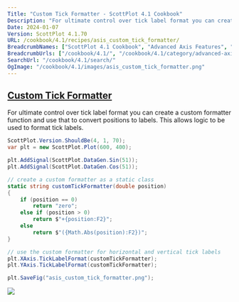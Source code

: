 ```yaml
---
Title: "Custom Tick Formatter - ScottPlot 4.1 Cookbook"
Description: "For ultimate control over tick label format you can create a custom formatter function and use that to convert positions to labels. This allows logic to be used to format tick labels."
Date: 2024-01-07
Version: ScottPlot 4.1.70
URL: /cookbook/4.1/recipes/asis_custom_tick_formatter/
BreadcrumbNames: ["ScottPlot 4.1 Cookbook", "Advanced Axis Features", "Custom Tick Formatter"]
BreadcrumbUrls: ["/cookbook/4.1/", "/cookbook/4.1/category/advanced-axis-features", "/cookbook/4.1/recipes/asis_custom_tick_formatter/"]
SearchUrl: "/cookbook/4.1/search/"
OgImage: "/cookbook/4.1/images/asis_custom_tick_formatter.png"
---
```


<h2><a id='custom-tick-formatter' href='/cookbook/4.1/recipes/asis_custom_tick_formatter/'>Custom Tick Formatter</a></h2>

For ultimate control over tick label format you can create a custom formatter function and use that to convert positions to labels. This allows logic to be used to format tick labels.

```cs
ScottPlot.Version.ShouldBe(4, 1, 70);
var plt = new ScottPlot.Plot(600, 400);

plt.AddSignal(ScottPlot.DataGen.Sin(51));
plt.AddSignal(ScottPlot.DataGen.Cos(51));

// create a custom formatter as a static class
static string customTickFormatter(double position)
{
    if (position == 0)
        return "zero";
    else if (position > 0)
        return $"+{position:F2}";
    else
        return $"({Math.Abs(position):F2})";
}

// use the custom formatter for horizontal and vertical tick labels
plt.XAxis.TickLabelFormat(customTickFormatter);
plt.YAxis.TickLabelFormat(customTickFormatter);

plt.SaveFig("asis_custom_tick_formatter.png");
```

<img src='../../images/asis_custom_tick_formatter.png' class='d-block mx-auto my-5' />



